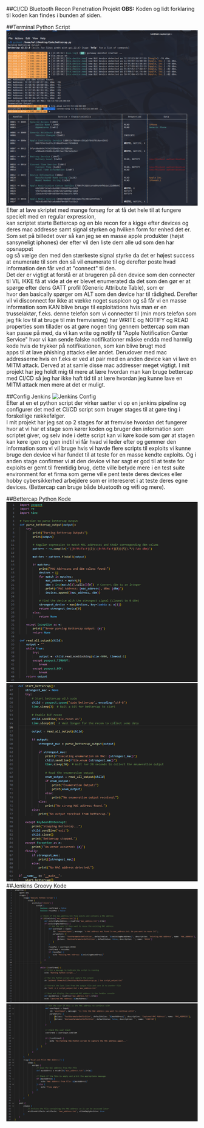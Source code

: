 ##CI/CD Bluetooth Recon Penetration Projekt
**OBS:** Koden og lidt forklaring til koden kan findes i bunden af siden.  

##Terminal Python Script  
![Run Python Script](images/TerminalPython.png)  
Efter at lave skriptet med mange forsøg for at få det hele til at fungere specielt med en regular expression,  
kan scriptet starte Bettercap og en ble recon for a kigge efter devices og deres mac addresse samt signal styrken og hvilken form for enhed det er.
Som set på billedet over så kan jeg se en masse apple produkter (højst sansyneligt iphones) der efter vil den liste dem alle ud som den har opsnappet  
og så vælge den med den stærkeste signal styrke da det er højest success at enumerate til som den så vil enumerate til og derefter poste hvad information den får ved at "connect" til den.  
Det der er vigtigt at forstå er at brugeren på den device som den connecter til VIL IKKE få at vide at de er blevet enumerated da det som den gør er at spørge efter dens GATT profil (Generic Attribute Table), som er  
hvor den basically spørger om ALT som den device har til rådighed. Derefter vil vi disconnect for ikke at vække noget suspicon og så får vi en masse information som KAN blive bruge til exploitations hvis man er en  
trusselaktør, f.eks. denne telefon som vi connecter til (min mors telefon som jeg fik lov til at bruge til min fremvisning) har WRITE og NOTIFY og READ properties som tillader os at gøre nogen ting gennem bettercap som man kan passe på med, da vi kan write og notify til "Apple Notification Center Service" hvor vi kan sende falske notifikationer måske endda med harmlig kode hvis de trykker på notifikationen, som kan blive brugt med  
apps til at lave phishing attacks eller andet. Derudover med mac addresserne hvis en f.eks er ved at pair med en anden device kan vi lave en MITM attack. Derved at at samle disse mac addresser meget vigtigt. I mit projekt har jeg holdt mig til mere at lære hvordan man kan bruge bettercap med CI/CD så jeg har ikke haft tid til at lære hvordan jeg kunne lave en MITM attack men mere at det er muligt.   

##Config Jenkins
![Jenkins Config](PipelineScript.png)  
Efter at en et python script der virker sætter vi op en jenkins pipeline og configurer det med et CI/CD script som bruger stages til at gøre ting i forskellige rækkefølger.  
I mit projekt har jeg sat op 2 stages for at fremvise hvordan det fungerer hvor at vi har et stage som kører koden og bruger den information som scriptet giver, og selv inde i dette script kan vi køre kode som gør at stagen kan køre igen og igen indtil vi får hvad vi leder efter og gemmer den information som vi vil bruge hvis vi havde flere scripts til exploits vi kunne bruge den device vi har fundet til at teste for en masse kendte exploits. Og i anden stage confirmer vi at den device vi har sagt er god til at teste for exploits er gemt til fremtidig brug, dette ville betyde mere i en test suite environment for et firma som gerne ville pent teste deres devices eller hobby cybersikkerhed arbejdere som er intereseret i at teste deres egne devices. (Bettercap can bruge både bluetooth og wifi og mere).


##Bettercap Python Kode  
![Bettercap Python code 1/2](images/Bettercap1.png)  
![Bettercap Python code 2/2](images/Bettercap2.png)  
##Jenkins Groovy Kode  
![Jenkins Groovy code 1/2](images/Jenkins1.png)  
![Jenkins Groovy code 2/2](images/Jenkins2.png)  
